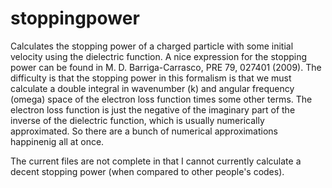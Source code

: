 # stoppingpower
Calculates the stopping power of a charged particle with some initial velocity using the dielectric function.
A nice expression for the stopping power can be found in M. D. Barriga-Carrasco, PRE 79, 027401 (2009).
The difficulty is that the stopping power in this formalism is that we must calculate a double integral in wavenumber (k) and angular frequency (omega) space of the electron loss function times some other terms. The electron loss function is just the negative of the imaginary part of the inverse of the dielectric function, which is usually numerically approximated. So there are a bunch of numerical approximations happinenig all at once.

The current files are not complete in that I cannot currently calculate a decent stopping power (when compared to other people's codes).
